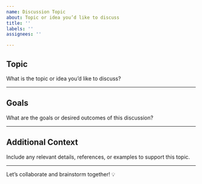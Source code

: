 ```yaml
---
name: Discussion Topic
about: Topic or idea you’d like to discuss
title: ''
labels: ''
assignees: ''

---
```



## Topic  

What is the topic or idea you’d like to discuss?  

---

## Goals  

What are the goals or desired outcomes of this discussion?  

---

## Additional Context  

Include any relevant details, references, or examples to support this topic.  

---

Let’s collaborate and brainstorm together! 💡  
